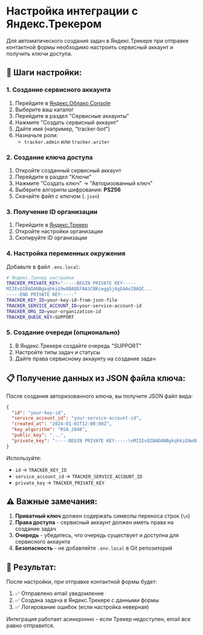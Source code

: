 # Настройка интеграции с Яндекс.Трекером

Для автоматического создания задач в Яндекс.Трекере при отправке контактной формы необходимо настроить сервисный аккаунт и получить ключи доступа.

## 🔧 Шаги настройки:

### 1. Создание сервисного аккаунта

1. Перейдите в [Яндекс.Облако Console](https://console.cloud.yandex.ru/)
2. Выберите ваш каталог
3. Перейдите в раздел "Сервисные аккаунты"
4. Нажмите "Создать сервисный аккаунт"
5. Дайте имя (например, "tracker-bot")
6. Назначьте роли:
   - `tracker.admin` или `tracker.writer`

### 2. Создание ключа доступа

1. Откройте созданный сервисный аккаунт
2. Перейдите в раздел "Ключи"
3. Нажмите "Создать ключ" → "Авторизованный ключ"
4. Выберите алгоритм шифрования: **PS256**
5. Скачайте файл с ключом (`.json`)

### 3. Получение ID организации

1. Перейдите в [Яндекс.Трекер](https://tracker.yandex.ru/)
2. Откройте настройки организации
3. Скопируйте ID организации

### 4. Настройка переменных окружения

Добавьте в файл `.env.local`:

```bash
# Яндекс.Трекер настройки
TRACKER_PRIVATE_KEY="-----BEGIN PRIVATE KEY-----
MIIEvQIBADANBgkqhkiG9w0BAQEFAASCBKcwggSjAgEAAoIBAQC...
-----END PRIVATE KEY-----"
TRACKER_KEY_ID=your-key-id-from-json-file
TRACKER_SERVICE_ACCOUNT_ID=your-service-account-id
TRACKER_ORG_ID=your-organization-id
TRACKER_QUEUE_KEY=SUPPORT
```

### 5. Создание очереди (опционально)

1. В Яндекс.Трекере создайте очередь "SUPPORT"
2. Настройте типы задач и статусы
3. Дайте права сервисному аккаунту на создание задач

## 📋 Получение данных из JSON файла ключа:

После создания авторизованного ключа, вы получите JSON файл вида:

```json
{
  "id": "your-key-id",
  "service_account_id": "your-service-account-id",
  "created_at": "2024-01-01T12:00:00Z",
  "key_algorithm": "RSA_2048",
  "public_key": "...",
  "private_key": "-----BEGIN PRIVATE KEY-----\nMIIEvQIBADANBgkqhkiG9w0BAQEFAASCBKcwggSjAgEAAoIBAQC...\n-----END PRIVATE KEY-----"
}
```

Используйте:
- `id` → `TRACKER_KEY_ID`
- `service_account_id` → `TRACKER_SERVICE_ACCOUNT_ID`
- `private_key` → `TRACKER_PRIVATE_KEY`

## ⚠️ Важные замечания:

1. **Приватный ключ** должен содержать символы переноса строк (`\n`)
2. **Права доступа** - сервисный аккаунт должен иметь права на создание задач
3. **Очередь** - убедитесь, что очередь существует и доступна для сервисного аккаунта
4. **Безопасность** - не добавляйте `.env.local` в Git репозиторий

## 🎯 Результат:

После настройки, при отправке контактной формы будет:
1. ✅ Отправлено email уведомление
2. ✅ Создана задача в Яндекс.Трекере с данными формы
3. ✅ Логирование ошибок (если настройка неверная)

Интеграция работает асинхронно - если Трекер недоступен, email все равно отправится.

